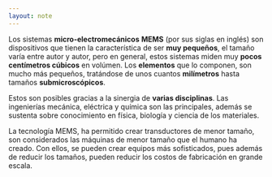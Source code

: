 ```yaml
---
layout: note
---
```


Los sistemas **micro-electromecánicos** **MEMS** (por sus siglas en inglés) son dispositivos que tienen la característica de ser **muy pequeños**, el tamaño varía entre autor y autor, pero en general, estos sistemas miden muy **pocos centímetros cúbicos** en volúmen. Los **elementos** que lo componen, son mucho más pequeños, tratándose de unos cuantos **milímetros** hasta tamaños **submicroscópicos**.

Estos son posibles gracias a la sinergia de **varias disciplinas**. Las ingenierías mecánica, eléctrica y química son las principales, además se sustenta sobre conocimiento en física, biología y ciencia de los materiales.

La tecnología MEMS, ha permitido crear transductores de menor tamaño, son considerados las máquinas de menor tamaño que el humano ha creado. Con ellos, se pueden crear equipos más sofisticados, pues además de reducir los tamaños, pueden reducir los costos de fabricación en grande escala.
